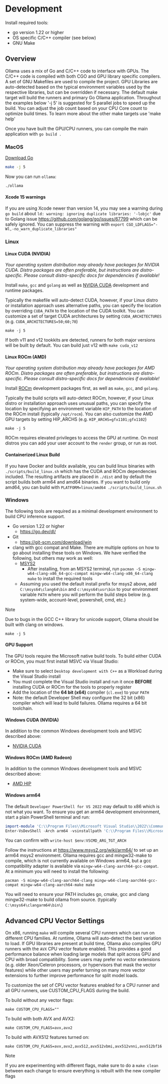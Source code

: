# Development

Install required tools:

- go version 1.22 or higher
- OS specific C/C++ compiler (see below)
- GNU Make


## Overview

Ollama uses a mix of Go and C/C++ code to interface with GPUs.  The C/C++ code is compiled with both CGO and GPU library specific compilers.  A set of GNU Makefiles are used to compile the project.  GPU Libraries are auto-detected based on the typical environment variables used by the respective libraries, but can be overridden if necessary.  The default make target will build the runners and primary Go Ollama application.  Throughout the examples below '-j 5' is suggested for 5 parallel jobs to speed up the build.  You can adjust the job count based on your CPU Core count to optimize build times. To learn more about the other make targets use 'make help'

Once you have built the GPU/CPU runners, you can compile the main application with `go build .` 

### MacOS

[Download Go](https://go.dev/dl/)

```bash
make -j 5
```

Now you can run `ollama`:

```bash
./ollama
```

#### Xcode 15 warnings

If you are using Xcode newer than version 14, you may see a warning during `go build` about `ld: warning: ignoring duplicate libraries: '-lobjc'` due to Golang issue https://github.com/golang/go/issues/67799 which can be safely ignored.  You can suppress the warning with `export CGO_LDFLAGS="-Wl,-no_warn_duplicate_libraries"`

### Linux

#### Linux CUDA (NVIDIA)

_Your operating system distribution may already have packages for NVIDIA CUDA. Distro packages are often preferable, but instructions are distro-specific. Please consult distro-specific docs for dependencies if available!_

Install `make`, `gcc` and `golang` as well as [NVIDIA CUDA](https://developer.nvidia.com/cuda-downloads)
development and runtime packages.

Typically the makefile will auto-detect CUDA, however, if your Linux distro
or installation approach uses alternative paths, you can specify the location by
overriding `CUDA_PATH` to the location of the CUDA toolkit. You can customize
a set of target CUDA architectures by setting `CUDA_ARCHITECTURES` (e.g. `CUDA_ARCHITECTURES=50;60;70`)

```
make -j 5
```

If both v11 and v12 tookkits are detected, runners for both major versions will be built by default.  You can build just v12 with `make cuda_v12`

#### Linux ROCm (AMD)

_Your operating system distribution may already have packages for AMD ROCm. Distro packages are often preferable, but instructions are distro-specific. Please consult distro-specific docs for dependencies if available!_

Install [ROCm](https://rocm.docs.amd.com/en/latest/) development packages first, as well as `make`, `gcc`, and `golang`.

Typically the build scripts will auto-detect ROCm, however, if your Linux distro
or installation approach uses unusual paths, you can specify the location by
specifying an environment variable `HIP_PATH` to the location of the ROCm
install (typically `/opt/rocm`). You can also customize
the AMD GPU targets by setting HIP_ARCHS (e.g. `HIP_ARCHS=gfx1101;gfx1102`)

```
make -j 5
```

ROCm requires elevated privileges to access the GPU at runtime. On most distros you can add your user account to the `render` group, or run as root.

#### Containerized Linux Build

If you have Docker and buildx available, you can build linux binaries with `./scripts/build_linux.sh` which has the CUDA and ROCm dependencies included. The resulting artifacts are placed in `./dist`  and by default the script builds both arm64 and amd64 binaries.  If you want to build only amd64, you can build with `PLATFORM=linux/amd64 ./scripts/build_linux.sh`

### Windows

The following tools are required as a minimal development environment to build CPU inference support.

- Go version 1.22 or higher
  - https://go.dev/dl/
- Git
  - https://git-scm.com/download/win
- clang with gcc compat and Make.  There are multiple options on how to go about installing these tools on Windows.  We have verified the following, but others may work as well:  
  - [MSYS2](https://www.msys2.org/)
    - After installing, from an MSYS2 terminal, run `pacman -S mingw-w64-clang-x86_64-gcc-compat mingw-w64-clang-x86_64-clang make` to install the required tools
  - Assuming you used the default install prefix for msys2 above, add `C:\msys64\clang64\bin` and `c:\msys64\usr\bin` to your environment variable `PATH` where you will perform the build steps below (e.g. system-wide, account-level, powershell, cmd, etc.)

> [!NOTE]  
> Due to bugs in the GCC C++ library for unicode support, Ollama should be built with clang on windows.

```
make -j 5
```

#### GPU Support

The GPU tools require the Microsoft native build tools.  To build either CUDA or ROCm, you must first install MSVC via Visual Studio:

- Make sure to select `Desktop development with C++` as a Workload during the Visual Studio install
- You must complete the Visual Studio install and run it once **BEFORE** installing CUDA or ROCm for the tools to properly register
- Add the location of the **64 bit (x64)** compiler (`cl.exe`) to your `PATH`
- Note: the default Developer Shell may configure the 32 bit (x86) compiler which will lead to build failures.  Ollama requires a 64 bit toolchain.

#### Windows CUDA (NVIDIA)

In addition to the common Windows development tools and MSVC described above:

- [NVIDIA CUDA](https://docs.nvidia.com/cuda/cuda-installation-guide-microsoft-windows/index.html)

#### Windows ROCm (AMD Radeon)

In addition to the common Windows development tools and MSVC described above:

- [AMD HIP](https://www.amd.com/en/developer/resources/rocm-hub/hip-sdk.html)

#### Windows arm64

The default `Developer PowerShell for VS 2022` may default to x86 which is not what you want.  To ensure you get an arm64 development environment, start a plain PowerShell terminal and run:

```powershell
import-module 'C:\\Program Files\\Microsoft Visual Studio\\2022\\Community\\Common7\\Tools\\Microsoft.VisualStudio.DevShell.dll'
Enter-VsDevShell -Arch arm64 -vsinstallpath 'C:\\Program Files\\Microsoft Visual Studio\\2022\\Community' -skipautomaticlocation
```

You can confirm with `write-host $env:VSCMD_ARG_TGT_ARCH`

Follow the instructions at https://www.msys2.org/wiki/arm64/ to set up an arm64 msys2 environment.  Ollama requires gcc and mingw32-make to compile, which is not currently available on Windows arm64, but a gcc compatibility adapter is available via `mingw-w64-clang-aarch64-gcc-compat`. At a minimum you will need to install the following:

```
pacman -S mingw-w64-clang-aarch64-clang mingw-w64-clang-aarch64-gcc-compat mingw-w64-clang-aarch64-make make
```

You will need to ensure your PATH includes go, cmake, gcc and clang mingw32-make to build ollama from source. (typically `C:\msys64\clangarm64\bin\`)


## Advanced CPU Vector Settings

On x86, running `make` will compile several CPU runners which can run on different CPU families. At runtime, Ollama will auto-detect the best variation to load.  If GPU libraries are present at build time, Ollama also compiles GPU runners with the `AVX` CPU vector feature enabled.  This provides a good performance balance when loading large models that split across GPU and CPU with broad compatibility.  Some users may prefer no vector extensions (e.g. older Xeon/Celeron processors, or hypervisors that mask the vector features) while other users may prefer turning on many more vector extensions to further improve performance for split model loads.

To customize the set of CPU vector features enabled for a CPU runner and all GPU runners, use CUSTOM_CPU_FLAGS during the build.

To build without any vector flags:

```
make CUSTOM_CPU_FLAGS=""
```

To build with both AVX and AVX2:
```
make CUSTOM_CPU_FLAGS=avx,avx2
```

To build with AVX512 features turned on:

```
make CUSTOM_CPU_FLAGS=avx,avx2,avx512,avx512vbmi,avx512vnni,avx512bf16
```

> [!NOTE]  
> If you are experimenting with different flags, make sure to do a `make clean` between each change to ensure everything is rebuilt with the new compiler flags
